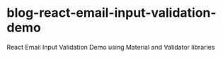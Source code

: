 # blog-react-email-input-validation-demo
React Email Input Validation Demo using Material and Validator libraries
